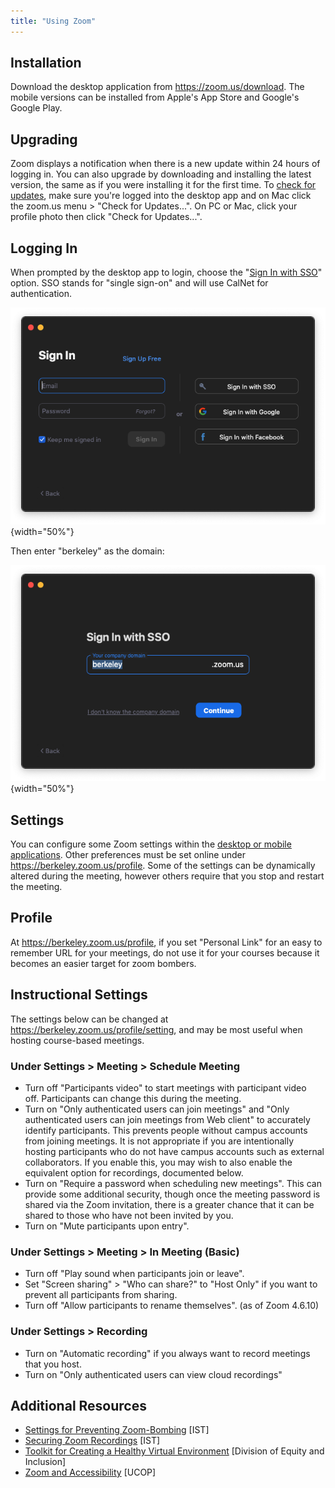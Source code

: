 ```yaml
---
title: "Using Zoom"
---
```

## Installation

Download the desktop application from https://zoom.us/download. The
mobile versions can be installed from Apple's App Store and Google's
Google Play.

## Upgrading

Zoom displays a notification when there is a new update within 24 hours
of logging in. You can also upgrade by downloading and installing the
latest version, the same as if you were installing it for the first
time. To [check for
updates](https://support.zoom.us/hc/en-us/articles/201362233-Where-Do-I-Download-The-Latest-Version-),
make sure you're logged into the desktop app and on Mac click the
zoom.us menu \> "Check for Updates...". On PC or Mac, click your profile
photo then click "Check for Updates...".

## Logging In

When prompted by the desktop app to login, choose the "[Sign In with
SSO](https://support.zoom.us/hc/en-us/articles/201363003-Getting-Started-with-SSO)"
option. SSO stands for "single sign-on" and will use CalNet for
authentication.

![zoom login window](../images/zoom-login.png){width="50%"}

Then enter "berkeley" as the domain:

![zoom single sign-on window](../images/zoom-sso.png){width="50%"}

## Settings

You can configure some Zoom settings within the [desktop or mobile
applications](https://support.zoom.us/hc/en-us/articles/201362623-Changing-settings-in-the-desktop-client-or-mobile-app).
Other preferences must be set online under
https://berkeley.zoom.us/profile. Some of the settings can be
dynamically altered during the meeting, however others require that you
stop and restart the meeting.

## Profile

At https://berkeley.zoom.us/profile, if you set "Personal Link" for an
easy to remember URL for your meetings, do not use it for your courses
because it becomes an easier target for zoom bombers.

## Instructional Settings

The settings below can be changed at
<https://berkeley.zoom.us/profile/setting>, and may be most useful when
hosting course-based meetings.

### Under Settings \> Meeting \> Schedule Meeting

- Turn off "Participants video" to start meetings with participant video
  off. Participants can change this during the meeting.
- Turn on "Only authenticated users can join meetings" and "Only
  authenticated users can join meetings from Web client" to accurately
  identify participants. This prevents people without campus accounts
  from joining meetings. It is not appropriate if you are intentionally
  hosting participants who do not have campus accounts such as external
  collaborators. If you enable this, you may wish to also enable the
  equivalent option for recordings, documented below.
- Turn on "Require a password when scheduling new meetings". This can
  provide some additional security, though once the meeting password is
  shared via the Zoom invitation, there is a greater chance that it can
  be shared to those who have not been invited by you.
- Turn on "Mute participants upon entry".

### Under Settings \> Meeting \> In Meeting (Basic)

- Turn off "Play sound when participants join or leave".
- Set "Screen sharing" \> "Who can share?" to "Host Only" if you want to
  prevent all participants from sharing.
- Turn off "Allow participants to rename themselves". (as of Zoom
  4.6.10)

### Under Settings \> Recording

- Turn on "Automatic recording" if you always want to record meetings
  that you host.
- Turn on "Only authenticated users can view cloud recordings"

## Additional Resources

- [Settings for Preventing
  Zoom-Bombing](https://security.berkeley.edu/resources/cybersecurity-and-covid-19/settings-preventing-zoom-bombing) \[IST\]
- [Securing Zoom
  Recordings](https://security.berkeley.edu/resources/cybersecurity-and-covid-19/securing-zoom-recordings) \[IST\]
- [Toolkit for Creating a Healthy Virtual
  Environment](https://diversity.berkeley.edu/creating-healthy-virtual-environment-toolkit)
  \[Division of Equity and Inclusion\]
- [Zoom and
  Accessibility](https://www.ucop.edu/electronic-accessibility/web-developers/productivity-tools/accessibility-with-zoom.html)
  \[UCOP\]
